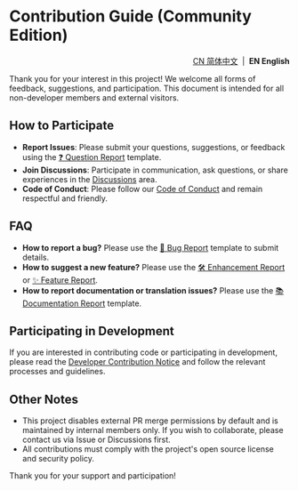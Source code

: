 # Contribution Guide (Community Edition)

<!--suppress HtmlDeprecatedAttribute -->
<p align="right">
  <a href="https://github.com/ArcesTeam/infra-docker/blob/main/.github/lang/zh-CN/CONTRIBUTING.md" title="简体中文">CN 简体中文</a> &nbsp;|&nbsp;
  <strong>EN English</strong>
</p>

Thank you for your interest in this project! We welcome all forms of feedback,
suggestions, and participation.
This document is intended for all non-developer members and external visitors.

## How to Participate

- **Report Issues**: Please submit your questions, suggestions, or feedback
  using
  the [❓ Question Report](https://github.com/ArcesTeam/infra-docker/issues/new?template=13_Question_Report.yaml)
  template.
- **Join Discussions**: Participate in communication, ask questions, or share
  experiences in
  the [Discussions](https://github.com/orgs/ArcesTeam/discussions) area.
- **Code of Conduct**: Please follow
  our [Code of Conduct](https://github.com/ArcesTeam/infra-docker/blob/main/.github/lang/en-US/CODE_OF_CONDUCT.md)
  and remain respectful and friendly.

## FAQ

- **How to report a bug?**
  Please use
  the [🐛 Bug Report](https://github.com/ArcesTeam/infra-docker/issues/new?template=11_Bug_Report.yaml)
  template to submit details.
- **How to suggest a new feature?**
  Please use
  the [🛠️ Enhancement Report](https://github.com/ArcesTeam/infra-docker/issues/new?template=14_Enhancement_Report.yaml)
  or [✨ Feature Report](https://github.com/ArcesTeam/infra-docker/issues/new?template=15_Feature_Report.yaml).
- **How to report documentation or translation issues?**
  Please use
  the [📚️ Documentation Report](https://github.com/ArcesTeam/infra-docker/issues/new?template=16_Documentation_Report.yaml)
  template.

## Participating in Development

If you are interested in contributing code or participating in development,
please read
the [Developer Contribution Notice](https://github.com/ArcesTeam/infra-docker/blob/main/.github/lang/en-US/CONTRIBUTING-DEV.md)
and follow the relevant processes and guidelines.

## Other Notes

- This project disables external PR merge permissions by default and is
  maintained by internal members only. If you wish to collaborate, please
  contact us via Issue or Discussions first.
- All contributions must comply with the project's open source license and
  security policy.

Thank you for your support and participation!
